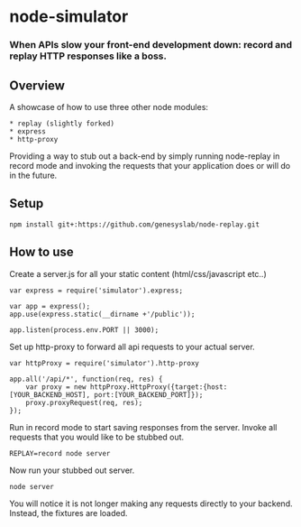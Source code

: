 # node-simulator

### When APIs slow your front-end development down: record and replay HTTP responses like a boss.

## Overview

A showcase of how to use three other node modules:

    * replay (slightly forked)
    * express
    * http-proxy

Providing a way to stub out a back-end by simply running node-replay in record mode and invoking the requests that your application does or will do in the future.


## Setup

```
npm install git+:https://github.com/genesyslab/node-replay.git
```

## How to use

Create a server.js for all your static content (html/css/javascript etc..)

```
var express = require('simulator').express;

var app = express();
app.use(express.static(__dirname +'/public'));

app.listen(process.env.PORT || 3000);

```

Set up http-proxy to forward all api requests to your actual server.

```
var httpProxy = require('simulator').http-proxy

app.all('/api/*', function(req, res) {
    var proxy = new httpProxy.HttpProxy({target:{host:[YOUR_BACKEND_HOST], port:[YOUR_BACKEND_PORT]});
    proxy.proxyRequest(req, res);
});

```

Run in record mode to start saving responses from the server.  Invoke all requests that you would like to be stubbed out.  

```
REPLAY=record node server
```

Now run your stubbed out server.  
```
node server
```

You will notice it is not longer making any requests directly to your backend.  Instead, the fixtures are loaded.
